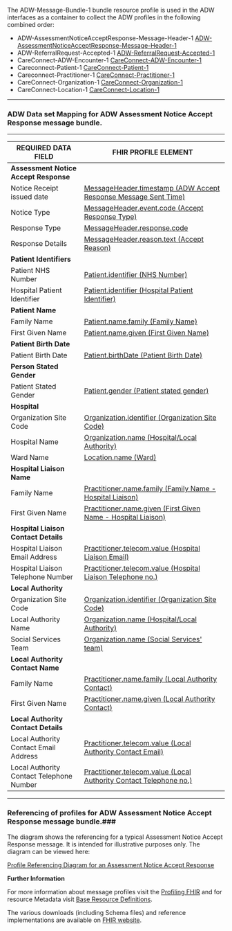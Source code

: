 
The ADW-Message-Bundle-1 bundle resource profile is used in the ADW interfaces as a container to collect the ADW profiles in the following combined order: 

- ADW-AssessmentNoticeAcceptResponse-Message-Header-1 [ADW-AssessmentNoticeAcceptResponse-Message-Header-1]
- ADW-ReferralRequest-Accepted-1 [ADW-ReferralRequest-Accepted-1]
- CareConnect-ADW-Encounter-1 [CareConnect-ADW-Encounter-1]
- Careconnect-Patient-1 [CareConnect-Patient-1]
- Careconnect-Practitioner-1 [CareConnect-Practitioner-1]
- CareConnect-Organization-1 [CareConnect-Organization-1]
- CareConnect-Location-1 [CareConnect-Location-1]


----------

###  ADW Data set Mapping for ADW Assessment Notice Accept Response message bundle. ###

----------


| REQUIRED DATA FIELD                      | FHIR PROFILE ELEMENT                              |
|------------------------------------------|---------------------------------------------------|
| **Assessment Notice Accept Response**    |                                                   |
| Notice Receipt issued date               | [MessageHeader.timestamp (ADW Accept Response Message Sent Time)]                        |
| Notice Type                              | [MessageHeader.event.code (Accept Response Type)]                 |
| Response Type                            | [MessageHeader.response.code]                                     |
| Response Details                         | [MessageHeader.reason.text (Accept Reason)]                                       |
| **Patient Identifiers**                  |                                                  |
| Patient NHS Number                       | [Patient.identifier (NHS Number)]                          |
| Hospital Patient Identifier              | [Patient.identifier (Hospital Patient Identifier)]            |
| **Patient Name**                         |                                                  |
| Family Name                              | [Patient.name.family (Family Name)]                                     |
| First Given Name                         | [Patient.name.given (First Given Name)]                                       |
| **Patient Birth Date**                   |                                                  |
| Patient Birth Date                       | [Patient.birthDate (Patient Birth Date)]                                      |
| **Person Stated Gender**                 |                                                  |
| Patient Stated Gender                    | [Patient.gender (Patient stated gender)]                                         |
| **Hospital**                             |                                                  |
| Organization Site Code                   | [Organization.identifier (Organization Site Code)]             |
| Hospital Name                            | [Organization.name (Hospital/Local Authority)]                                |
| Ward Name                                | [Location.name (Ward)]                                     |
| **Hospital Liaison Name**                |                                                  |
| Family Name                              | [Practitioner.name.family (Family Name - Hospital Liaison)]                                  |
| First Given Name                         | [Practitioner.name.given (First Given Name - Hospital Liaison)]                         |
| **Hospital Liaison Contact Details**     |                                                  |
| Hospital Liaison Email Address           | [Practitioner.telecom.value (Hospital Liaison Email)]               |
| Hospital Liaison Telephone Number        | [Practitioner.telecom.value (Hospital Liaison Telephone no.)]                            |
| **Local Authority**                      |                                                  |
| Organization Site Code                   | [Organization.identifier (Organization Site Code)]               |
| Local Authority Name                     | [Organization.name (Hospital/Local Authority)]                         |
| Social Services Team                     | [Organization.name (Social Services' team)] 
| **Local Authority Contact Name**         |                                                   |
| Family Name                              | [Practitioner.name.family (Local Authority Contact)]                                  |
| First Given Name                         | [Practitioner.name.given (Local Authority Contact)]                                  |
| **Local Authority Contact Details**      |                                                   |
| Local Authority Contact Email Address    | [Practitioner.telecom.value (Local Authority Contact Email)]                            |
| Local Authority Contact Telephone Number | [Practitioner.telecom.value (Local Authority Contact Telephone no.)]                    |


[ADW-AssessmentNoticeAcceptResponse-Message-Header-1]: adw-assessment-notice-accept-response-message-header-1.html
[ADW-ReferralRequest-Accepted-1]: adw-referral-request-accepted-1.html
[CareConnect-Patient-1]: careconnect-patient-1.html
[CareConnect-Practitioner-1]: careconnect-practitioner-1.html
[CareConnect-Organization-1]: CareConnect-Organization-1.html
[CareConnect-ADW-Encounter-1]: CareConnect-ADW-Encounter-1.html
[ADW-QuestionnaireResponse-1]: adw-questionnaire-response-1.html
[ADW-Composition-1]: adw-composition-1.html
[CareConnect-Location-1]: careconnect-location-1.html
[CareConnect-ADW-Condition-1]: CareConnect-ADW-Condition-1.html


[MessageHeader.timestamp (ADW Accept Response Message Sent Time)]: adw-assessment-notice-accept-response-message-header-1-dict.html#MessageHeader.ADW%20Accept%20Response%20Message%20Sent%20Time
[MessageHeader.event.code (Accept Response Type)]: adw-assessment-notice-accept-response-message-header-1-dict.html#MessageHeader.event.Accept%20Response%20Type
[MessageHeader.response.code]: adw-assessment-notice-accept-response-message-header-1-dict.html#MessageHeader.response.Response%20Type
[MessageHeader.reason.coding.code]: adw-assessment-notice-accept-response-message-header-1-dict.html#MessageHeader.reason.coding.code
[MessageHeader.reason.text (Accept Reason)]: adw-assessment-notice-accept-response-message-header-1-dict.html#MessageHeader.reason.Accept%20Reason
[Patient.identifier (NHS Number)]: careconnect-patient-1-dict.html#Patient.NHS%20Number
[Patient.identifier.type (NHS Number Status Indicator)]: careconnect-patient-1-dict.html#Patient.identifier.NHS%20Number%20Status%20Indicator  
[Patient.identifier (Hospital Patient Identifier)]: careconnect-patient-1-dict.html#Patient.Hospital%20Patient%20Identifier 
[Patient.name.family (Family Name)]: careconnect-patient-1-dict.html#Patient.name.Family%20name
[Patient.name.given (First Given Name)]: careconnect-patient-1-dict.html#Patient.name.First%20given%20name
[Patient.birthDate (Patient Birth Date)]: careconnect-patient-1-dict.html#Patient.Patient%20Birth%20Date
[Patient.gender (Patient stated gender)]: careconnect-patient-1-dict.html#Patient.Patient%20stated%20gender
[Organization.identifier (Organization Site Code)]: CareConnect-Organization-1-dict.html#Organization.Organization%20Site%20Code
[Organization.name (Hospital/Local Authority)]: CareConnect-Organization-1-dict.html#Organization.Hospital%20or%20Local%20Authority%20Name
[Location.name (Ward)]: careconnect-location-1-dict.html#Location.Ward%20name
[identifier (Hospital - ODS Organisation Code)]: CareConnect-Organization-1-dict.html#Organization.ODS%20Organisation%20Code
[name (Hospital)]: CareConnect-Organization-1-dict.html#Organization.name
[name (Ward)]: CareConnect-Organization-1-dict.html#Organization.name
[Practitioner.name.family (Family Name - Hospital Liaison)]: careconnect-practitioner-1-dict.html#Practitioner.name.Family%20name
[Practitioner.name.given (First Given Name - Hospital Liaison)]: careconnect-practitioner-1-dict.html#Practitioner.name.First%20given%20name
[Practitioner.telecom.value (Hospital Liaison Email)]: careconnect-practitioner-1-dict.html#Practitioner.telecom.Practitioner%20Email%20address%20string
[Practitioner.telecom.value (Hospital Liaison Telephone no.)]: careconnect-practitioner-1-dict.html#Practitioner.telecom.Practitioner%20Telephone%20number%20string
[identifier (Local Authority - ODS Organisation Code)]: CareConnect-Organization-1-dict.html#Organization.ODS%20Organisation%20Code
[Organization.name (Hospital/Local Authority)]: CareConnect-Organization-1-dict.html#Organization.Hospital%20or%20Local%20Authority%20Name
[Organization.name (Social Services' team)]: CareConnect-Organization-1-dict.html#Organization.Social%20Services%20team
[Practitioner.name.family (Local Authority Contact)]: careconnect-practitioner-1-dict.html#Practitioner.name.Family%20name
[Practitioner.name.given (Local Authority Contact)]: careconnect-practitioner-1-dict.html#Practitioner.name.First%20given%20name
[Practitioner.telecom.value (Local Authority Contact Email)]: careconnect-practitioner-1-dict.html#Practitioner.telecom.Practitioner%20Email%20address%20string
[Practitioner.telecom.value (Local Authority Contact Telephone no.)]: careconnect-practitioner-1-dict.html#Practitioner.telecom.Practitioner%20Telephone%20number%20string

----------


### Referencing of profiles for ADW Assessment Notice Accept Response message bundle.###


The diagram shows the referencing for a typical Assessment Notice Accept Response message. It is intended for illustrative purposes only. The diagram can be viewed here:

[Profile Referencing Diagram for an Assessment Notice Accept Response](../Profile.ADW-AssessmentNoticeAcceptResponse/MessageReferencing4.png)


**Further Information**

For more information about message profiles visit the [Profiling FHIR] and for resource Metadata visit [Base Resource Definitions].

The various downloads (including Schema files) and reference implementations are available on [FHIR website].

[Profiling FHIR]: http://hl7.org/fhir/profiling.html
[FHIR website]: http://hl7.org/fhir/index.html
[Base Resource Definitions]: http://hl7.org/fhir/resource.html





